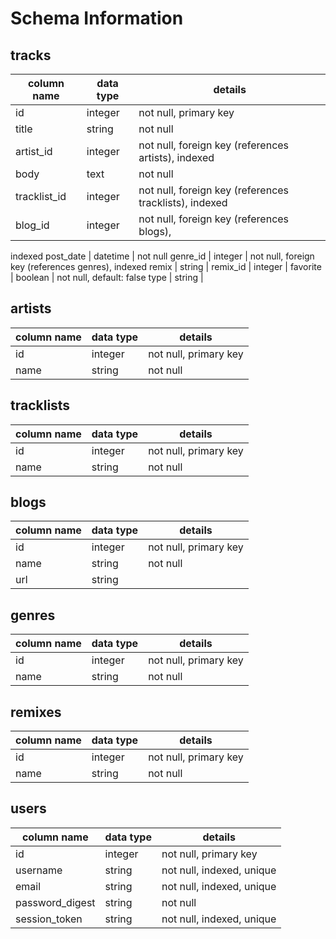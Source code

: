 # Schema Information

## tracks
column name   | data type | details
--------------|-----------|-----------------------
id            | integer   | not null, primary key
title         | string    | not null
artist_id     | integer   | not null, foreign key (references artists), indexed
body          | text      | not null
tracklist_id  | integer   | not null, foreign key (references tracklists), indexed
blog_id       | integer   | not null, foreign key (references blogs),
indexed
post_date     | datetime  | not null
genre_id      | integer   | not null, foreign key (references genres),
indexed
remix         | string    |
remix_id      | integer   |
favorite      | boolean   | not null, default: false
type          | string    |

## artists
column name | data type | details
------------|-----------|-----------------------
id          | integer   | not null, primary key
name        | string    | not null

## tracklists
column name | data type | details
------------|-----------|-----------------------
id          | integer   | not null, primary key
name        | string    | not null

## blogs
column name | data type | details
------------|-----------|-----------------------
id          | integer   | not null, primary key
name        | string    | not null
url         | string    |

## genres
column name | data type | details
------------|-----------|-----------------------
id          | integer   | not null, primary key
name        | string    | not null

## remixes
column name | data type | details
------------|-----------|-----------------------
id          | integer   | not null, primary key
name        | string    | not null  

## users
column name     | data type | details
----------------|-----------|-----------------------
id              | integer   | not null, primary key
username        | string    | not null, indexed, unique
email           | string    | not null, indexed, unique
password_digest | string    | not null
session_token   | string    | not null, indexed, unique
